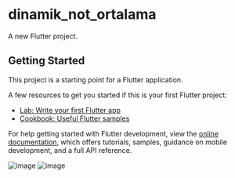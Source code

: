 # dinamik_not_ortalama

A new Flutter project.

## Getting Started

This project is a starting point for a Flutter application.

A few resources to get you started if this is your first Flutter project:

- [Lab: Write your first Flutter app](https://docs.flutter.dev/get-started/codelab)
- [Cookbook: Useful Flutter samples](https://docs.flutter.dev/cookbook)

For help getting started with Flutter development, view the
[online documentation](https://docs.flutter.dev/), which offers tutorials,
samples, guidance on mobile development, and a full API reference.

![image](https://github.com/gczmurat/dinamik_not_hesaplama/assets/104165687/4f101442-6709-437c-8667-7c5f08b8e75c)
![image](https://github.com/gczmurat/dinamik_not_hesaplama/assets/104165687/fd266e2b-5266-449e-8d77-c4dfe35853ba)


